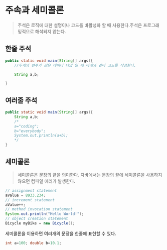 # 주속과 세미콜론

>주석은 로직에 대한 설명이나 코드를 바활성화 할 때 사용한다.주석은 프로그래밍적으로 해석되지 않는다.

## 한줄 주석

```java
public static void main(String[] args){
    //두개의 면수가 같은 데이터 타압 일 때 아래와 같이 코드를 작성한다.

    String a,b;

}
```

## 여러줄 주석

```java
public static void main(String[] args){
    String a,b;
    /*
    a="coding";
    b="everybody";
    System.out.println(a+b);
    */
}
```

## 세미콜론

>세미콜론은 문장의 끝을 의미한다. 자바에서는 문장의 끝에 세미콜론을 사용하지 않으면 컴파일 에러가 발생한다.

```java
// assignment statement
aValue = 8933.234;
// increment statement
aValue++;
// method invocation statement
System.out.println("Hello World!");
// object creation statement
Bicycle myBike = new Bicycle();
```

세미콜론을 이용하면 여러개의 문장을 한줄에 표현할 수 있다.

```java
int a=100; double b=10.1;
```